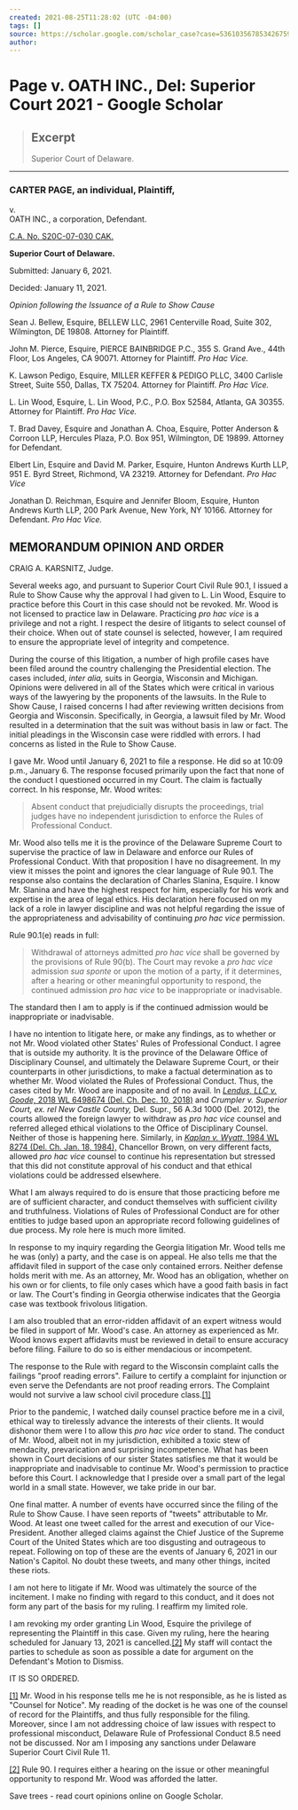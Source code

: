 ```yaml
---
created: 2021-08-25T11:28:02 (UTC -04:00)
tags: []
source: https://scholar.google.com/scholar_case?case=5361035678534267598
author: 
---
```


# Page v. OATH INC., Del: Superior Court 2021 - Google Scholar

> ## Excerpt
> Superior Court of Delaware.

---
### CARTER PAGE, an individual, Plaintiff,  
v.  
OATH INC., a corporation, Defendant.

[C.A. No. S20C-07-030 CAK.](https://scholar.google.com/scholar?scidkt=11011465840649868856&as_sdt=2&hl=en)

**Superior Court of Delaware.**

Submitted: January 6, 2021.

Decided: January 11, 2021.

_Opinion following the Issuance of a Rule to Show Cause_

Sean J. Bellew, Esquire, BELLEW LLC, 2961 Centerville Road, Suite 302, Wilmington, DE 19808. Attorney for Plaintiff.

John M. Pierce, Esquire, PIERCE BAINBRIDGE P.C., 355 S. Grand Ave., 44th Floor, Los Angeles, CA 90071. Attorney for Plaintiff. _Pro Hac Vice._

K. Lawson Pedigo, Esquire, MILLER KEFFER & PEDIGO PLLC, 3400 Carlisle Street, Suite 550, Dallas, TX 75204. Attorney for Plaintiff. _Pro Hac Vice._

L. Lin Wood, Esquire, L. Lin Wood, P.C., P.O. Box 52584, Atlanta, GA 30355. Attorney for Plaintiff. _Pro Hac Vice._

T. Brad Davey, Esquire and Jonathan A. Choa, Esquire, Potter Anderson & Corroon LLP, Hercules Plaza, P.O. Box 951, Wilmington, DE 19899. Attorney for Defendant.

Elbert Lin, Esquire and David M. Parker, Esquire, Hunton Andrews Kurth LLP, 951 E. Byrd Street, Richmond, VA 23219. Attorney for Defendant. _Pro Hac Vice_

Jonathan D. Reichman, Esquire and Jennifer Bloom, Esquire, Hunton Andrews Kurth LLP, 200 Park Avenue, New York, NY 10166. Attorney for Defendant. _Pro Hac Vice._

## MEMORANDUM OPINION AND ORDER

CRAIG A. KARSNITZ, Judge.

Several weeks ago, and pursuant to Superior Court Civil Rule 90.1, I issued a Rule to Show Cause why the approval I had given to L. Lin Wood, Esquire to practice before this Court in this case should not be revoked. Mr. Wood is not licensed to practice law in Delaware. Practicing _pro hac vice_ is a privilege and not a right. I respect the desire of litigants to select counsel of their choice. When out of state counsel is selected, however, I am required to ensure the appropriate level of integrity and competence.

During the course of this litigation, a number of high profile cases have been filed around the country challenging the Presidential election. The cases included, _inter alia,_ suits in Georgia, Wisconsin and Michigan. Opinions were delivered in all of the States which were critical in various ways of the lawyering by the proponents of the lawsuits. In the Rule to Show Cause, I raised concerns I had after reviewing written decisions from Georgia and Wisconsin. Specifically, in Georgia, a lawsuit filed by Mr. Wood resulted in a determination that the suit was without basis in law or fact. The initial pleadings in the Wisconsin case were riddled with errors. I had concerns as listed in the Rule to Show Cause.

I gave Mr. Wood until January 6, 2021 to file a response. He did so at 10:09 p.m., January 6. The response focused primarily upon the fact that none of the conduct I questioned occurred in my Court. The claim is factually correct. In his response, Mr. Wood writes:

> Absent conduct that prejudicially disrupts the proceedings, trial judges have no independent jurisdiction to enforce the Rules of Professional Conduct.

Mr. Wood also tells me it is the province of the Delaware Supreme Court to supervise the practice of law in Delaware and enforce our Rules of Professional Conduct. With that proposition I have no disagreement. In my view it misses the point and ignores the clear language of Rule 90.1. The response also contains the declaration of Charles Slanina, Esquire. I know Mr. Slanina and have the highest respect for him, especially for his work and expertise in the area of legal ethics. His declaration here focused on my lack of a role in lawyer discipline and was not helpful regarding the issue of the appropriateness and advisability of continuing _pro hac vice_ permission.

Rule 90.1(e) reads in full:

> Withdrawal of attorneys admitted _pro hac vice_ shall be governed by the provisions of Rule 90(b). The Court may revoke a _pro hac vice_ admission _sua sponte_ or upon the motion of a party, if it determines, after a hearing or other meaningful opportunity to respond, the continued admission _pro hac vice_ to be inappropriate or inadvisable.

The standard then I am to apply is if the continued admission would be inappropriate or inadvisable.

I have no intention to litigate here, or make any findings, as to whether or not Mr. Wood violated other States' Rules of Professional Conduct. I agree that is outside my authority. It is the province of the Delaware Office of Disciplinary Counsel, and ultimately the Delaware Supreme Court, or their counterparts in other jurisdictions, to make a factual determination as to whether Mr. Wood violated the Rules of Professional Conduct. Thus, the cases cited by Mr. Wood are inapposite and of no avail. In [_Lendus, LLC v. Goode,_ 2018 WL 6498674 (Del. Ch. Dec. 10, 2018)](https://scholar.google.com/scholar_case?about=17978707468027188540&hl=en&as_sdt=6,34) and _Crumpler v. Superior Court, ex. rel New Castle County,_ Del. Supr., 56 A.3d 1000 (Del. 2012), the courts allowed the foreign lawyer to withdraw as _pro hac vice_ counsel and referred alleged ethical violations to the Office of Disciplinary Counsel. Neither of those is happening here. Similarly, in [_Kaplan v. Wyatt,_ 1984 WL 8274 (Del. Ch. Jan. 18, 1984),](https://scholar.google.com/scholar_case?about=10380125392707581321&hl=en&as_sdt=6,34) Chancellor Brown, on very different facts, allowed _pro hac vice_ counsel to continue his representation but stressed that this did not constitute approval of his conduct and that ethical violations could be addressed elsewhere.

What I am always required to do is ensure that those practicing before me are of sufficient character, and conduct themselves with sufficient civility and truthfulness. Violations of Rules of Professional Conduct are for other entities to judge based upon an appropriate record following guidelines of due process. My role here is much more limited.

In response to my inquiry regarding the Georgia litigation Mr. Wood tells me he was (only) a party, and the case is on appeal. He also tells me that the affidavit filed in support of the case only contained errors. Neither defense holds merit with me. As an attorney, Mr. Wood has an obligation, whether on his own or for clients, to file only cases which have a good faith basis in fact or law. The Court's finding in Georgia otherwise indicates that the Georgia case was textbook frivolous litigation.

I am also troubled that an error-ridden affidavit of an expert witness would be filed in support of Mr. Wood's case. An attorney as experienced as Mr. Wood knows expert affidavits must be reviewed in detail to ensure accuracy before filing. Failure to do so is either mendacious or incompetent.

The response to the Rule with regard to the Wisconsin complaint calls the failings "proof reading errors". Failure to certify a complaint for injunction or even serve the Defendants are not proof reading errors. The Complaint would not survive a law school civil procedure class.[[1]](https://scholar.google.com/scholar_case?case=5361035678534267598#[1])

Prior to the pandemic, I watched daily counsel practice before me in a civil, ethical way to tirelessly advance the interests of their clients. It would dishonor them were I to allow this _pro hac vice_ order to stand. The conduct of Mr. Wood, albeit not in my jurisdiction, exhibited a toxic stew of mendacity, prevarication and surprising incompetence. What has been shown in Court decisions of our sister States satisfies me that it would be inappropriate and inadvisable to continue Mr. Wood's permission to practice before this Court. I acknowledge that I preside over a small part of the legal world in a small state. However, we take pride in our bar.

One final matter. A number of events have occurred since the filing of the Rule to Show Cause. I have seen reports of "tweets" attributable to Mr. Wood. At least one tweet called for the arrest and execution of our Vice-President. Another alleged claims against the Chief Justice of the Supreme Court of the United States which are too disgusting and outrageous to repeat. Following on top of these are the events of January 6, 2021 in our Nation's Capitol. No doubt these tweets, and many other things, incited these riots.

I am not here to litigate if Mr. Wood was ultimately the source of the incitement. I make no finding with regard to this conduct, and it does not form any part of the basis for my ruling. I reaffirm my limited role.

I am revoking my order granting Lin Wood, Esquire the privilege of representing the Plaintiff in this case. Given my ruling, here the hearing scheduled for January 13, 2021 is cancelled.[[2]](https://scholar.google.com/scholar_case?case=5361035678534267598#[2]) My staff will contact the parties to schedule as soon as possible a date for argument on the Defendant's Motion to Dismiss.

IT IS SO ORDERED.

[[1]](https://scholar.google.com/scholar_case?case=5361035678534267598#r[1]) Mr. Wood in his response tells me he is not responsible, as he is listed as "Counsel for Notice". My reading of the docket is he was one of the counsel of record for the Plaintiffs, and thus fully responsible for the filing. Moreover, since I am not addressing choice of law issues with respect to professional misconduct, Delaware Rule of Professional Conduct 8.5 need not be discussed. Nor am I imposing any sanctions under Delaware Superior Court Civil Rule 11.

[[2]](https://scholar.google.com/scholar_case?case=5361035678534267598#r[2]) Rule 90. I requires either a hearing on the issue or other meaningful opportunity to respond Mr. Wood was afforded the latter.

Save trees - read court opinions online on Google Scholar.
